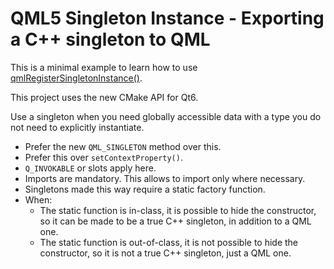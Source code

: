 # QML5 Singleton Instance - Exporting a C++ singleton to QML

This is a minimal example to learn how to use [qmlRegisterSingletonInstance()](https://doc.qt.io/qt-6/qqmlengine.html#qmlRegisterSingletonInstance).

This project uses the new CMake API for Qt6.

Use a singleton when you need globally accessible data with a type you do not need to explicitly instantiate.

* Prefer the new `QML_SINGLETON` method over this.
* Prefer this over `setContextProperty()`.
* `Q_INVOKABLE` or slots apply here.
* Imports are mandatory. This allows to import only where necessary.
* Singletons made this way require a static factory function.
* When:
  * The static function is in-class, it is possible to hide the constructor, so it can be made to be a true C++ singleton, in addition to a QML one.
  * The static function is out-of-class, it is not possible to hide the constructor, so it is not a true C++ singleton, just a QML one.
